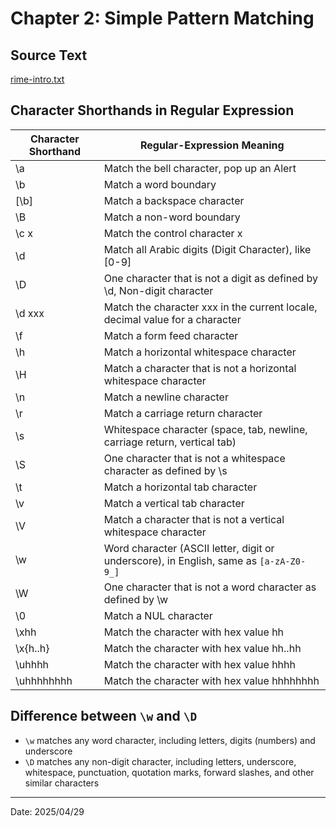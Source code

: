 # Chapter 2: Simple Pattern Matching

## Source Text

[rime-intro.txt](ch02/rime-intro.txt)

## Character Shorthands in Regular Expression

| Character Shorthand | Regular-Expression Meaning |
| --- | --- |
| \a | Match the bell character, pop up an Alert |
| \b | Match a word boundary |
| [\b] | Match a backspace character |
| \B | Match a non-word boundary |
| \c x | Match the control character x |
| \d | Match all Arabic digits (Digit Character), like [0-9] |
| \D | One character that is not a digit as defined by \d, Non-digit character |
| \d xxx | Match the character xxx in the current locale, decimal value for a character |
| \f | Match a form feed character |
| \h | Match a horizontal whitespace character |
| \H | Match a character that is not a horizontal whitespace character |
| \n | Match a newline character |
| \r | Match a carriage return character |
| \s | Whitespace character (space, tab, newline, carriage return, vertical tab) |
| \S | One character that is not a whitespace character as defined by \s |
| \t | Match a horizontal tab character |
| \v | Match a vertical tab character |
| \V | Match a character that is not a vertical whitespace character |
| \w | Word character (ASCII letter, digit or underscore), in English, same as `[a-zA-Z0-9_]` |
| \W | One character that is not a word character as defined by \w |
| \0 | Match a NUL character |
| \xhh | Match the character with hex value hh |
| \x{h..h} | Match the character with hex value hh..hh |
| \uhhhh | Match the character with hex value hhhh |
| \uhhhhhhhh | Match the character with hex value hhhhhhhh |

## Difference between `\w` and `\D`

- `\w` matches any word character, including letters, digits (numbers) and underscore
- `\D` matches any non-digit character, including letters, underscore, whitespace, punctuation, quotation marks, forward slashes, and other similar characters

---

Date: 2025/04/29